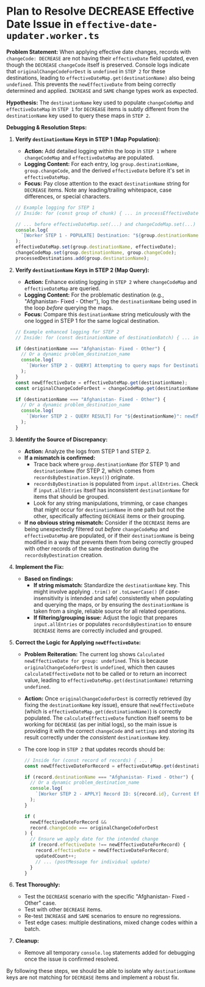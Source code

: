 # Plan to Resolve DECREASE Effective Date Issue in `effective-date-updater.worker.ts`

**Problem Statement:** When applying effective date changes, records with `changeCode: DECREASE` are not having their `effectiveDate` field updated, even though the `DECREASE` `changeCode` itself is preserved. Console logs indicate that `originalChangeCodeForDest` is `undefined` in `STEP 2` for these destinations, leading to `effectiveDateMap.get(destinationName)` also being `undefined`. This prevents the `newEffectiveDate` from being correctly determined and applied. `INCREASE` and `SAME` change types work as expected.

**Hypothesis:** The `destinationName` key used to populate `changeCodeMap` and `effectiveDateMap` in `STEP 1` for `DECREASE` items is subtly different from the `destinationName` key used to query these maps in `STEP 2`.

**Debugging & Resolution Steps:**

1.  **Verify `destinationName` Keys in STEP 1 (Map Population):**

    - **Action:** Add detailed logging within the loop in `STEP 1` where `changeCodeMap` and `effectiveDateMap` are populated.
    - **Logging Content:** For each entry, log `group.destinationName`, `group.changeCode`, and the derived `effectiveDate` before it's set in `effectiveDateMap`.
    - **Focus:** Pay close attention to the exact `destinationName` string for `DECREASE` items. Note any leading/trailing whitespace, case differences, or special characters.

    ```typescript
    // Example logging for STEP 1
    // Inside: for (const group of chunk) { ... in processEffectiveDateChunk }

    // ... before effectiveDateMap.set(...) and changeCodeMap.set(...)
    console.log(
      `[Worker STEP 1 - POPULATE] Destination: "${group.destinationName}", ChangeCode: ${group.changeCode}, CalculatedDateForMap: ${effectiveDate}`
    );
    effectiveDateMap.set(group.destinationName, effectiveDate);
    changeCodeMap.set(group.destinationName, group.changeCode);
    processedDestinations.add(group.destinationName);
    ```

2.  **Verify `destinationName` Keys in STEP 2 (Map Query):**

    - **Action:** Enhance existing logging in `STEP 2` where `changeCodeMap` and `effectiveDateMap` are queried.
    - **Logging Content:** For the problematic destination (e.g., "Afghanistan- Fixed - Other"), log the `destinationName` being used in the loop _before_ querying the maps.
    - **Focus:** Compare this `destinationName` string meticulously with the one logged in STEP 1 for the same logical destination.

    ```typescript
    // Example enhanced logging for STEP 2
    // Inside: for (const destinationName of destinationBatch) { ... in processEffectiveDateChunk }

    if (destinationName === "Afghanistan- Fixed - Other") {
      // Or a dynamic problem_destination_name
      console.log(
        `[Worker STEP 2 - QUERY] Attempting to query maps for Destination: "${destinationName}"`
      );
    }
    const newEffectiveDate = effectiveDateMap.get(destinationName);
    const originalChangeCodeForDest = changeCodeMap.get(destinationName);

    if (destinationName === "Afghanistan- Fixed - Other") {
      // Or a dynamic problem_destination_name
      console.log(
        `[Worker STEP 2 - QUERY RESULT] For "${destinationName}": newEffectiveDate from map: ${newEffectiveDate}, originalChangeCodeForDest from map: ${originalChangeCodeForDest}`
      );
    }
    ```

3.  **Identify the Source of Discrepancy:**

    - **Action:** Analyze the logs from STEP 1 and STEP 2.
    - **If a mismatch is confirmed:**
      - Trace back where `group.destinationName` (for STEP 1) and `destinationName` (for STEP 2, which comes from `recordsByDestination.keys()`) originate.
      - `recordsByDestination` is populated from `input.allEntries`. Check if `input.allEntries` itself has inconsistent `destinationName` for items that should be grouped.
      - Look for any string manipulations, trimming, or case changes that might occur for `destinationName` in one path but not the other, specifically affecting `DECREASE` items or their grouping.
    - **If no obvious string mismatch:** Consider if the `DECREASE` items are being unexpectedly filtered out _before_ `changeCodeMap` and `effectiveDateMap` are populated, or if their `destinationName` is being modified in a way that prevents them from being correctly grouped with other records of the same destination during the `recordsByDestination` creation.

4.  **Implement the Fix:**

    - **Based on findings:**
      - **If string mismatch:** Standardize the `destinationName` key. This might involve applying `.trim()` or `.toLowerCase()` (if case-insensitivity is intended and safe) consistently when populating and querying the maps, or by ensuring the `destinationName` is taken from a single, reliable source for all related operations.
      - **If filtering/grouping issue:** Adjust the logic that prepares `input.allEntries` or populates `recordsByDestination` to ensure `DECREASE` items are correctly included and grouped.

5.  **Correct the Logic for Applying `newEffectiveDate`:**

    - **Problem Reiteration:** The current log shows `Calculated newEffectiveDate for group: undefined`. This is because `originalChangeCodeForDest` is `undefined`, which then causes `calculateEffectiveDate` not to be called or to return an incorrect value, leading to `effectiveDateMap.get(destinationName)` returning `undefined`.
    - **Action:** Once `originalChangeCodeForDest` is correctly retrieved (by fixing the `destinationName` key issue), ensure that `newEffectiveDate` (which is `effectiveDateMap.get(destinationName)`) is correctly populated. The `calculateEffectiveDate` function itself seems to be working for `DECREASE` (as per initial logs), so the main issue is providing it with the correct `changeCode` and `settings` and storing its result correctly under the _consistent_ `destinationName` key.

    - The core loop in `STEP 2` that updates records should be:

      ```typescript
      // Inside for (const record of records) { ... }
      const newEffectiveDateForRecord = effectiveDateMap.get(destinationName); // Get from the map

      if (record.destinationName === "Afghanistan- Fixed - Other") {
        // Or a dynamic problem_destination_name
        console.log(
          `[Worker STEP 2 - APPLY] Record ID: ${record.id}, Current EffDate: ${record.effectiveDate}, ChangeCode: ${record.changeCode}, New EffDate from map: ${newEffectiveDateForRecord}`
        );
      }

      if (
        newEffectiveDateForRecord &&
        record.changeCode === originalChangeCodeForDest
      ) {
        // Ensure we apply date for the intended change
        if (record.effectiveDate !== newEffectiveDateForRecord) {
          record.effectiveDate = newEffectiveDateForRecord;
          updatedCount++;
          // ... (postMessage for individual update)
        }
      }
      ```

6.  **Test Thoroughly:**

    - Test the `DECREASE` scenario with the specific "Afghanistan- Fixed - Other" case.
    - Test with other `DECREASE` items.
    - Re-test `INCREASE` and `SAME` scenarios to ensure no regressions.
    - Test edge cases: multiple destinations, mixed change codes within a batch.

7.  **Cleanup:**
    - Remove all temporary `console.log` statements added for debugging once the issue is confirmed resolved.

By following these steps, we should be able to isolate why `destinationName` keys are not matching for `DECREASE` items and implement a robust fix.
